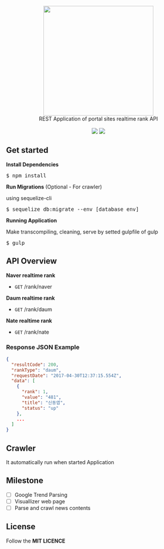 <p align="center">
    <img width="300" src='http://svgshare.com/i/1Tv.svg'/><br>
    <span>REST Application of portal sites realtime rank API </span><br><br>
    <a><img src="https://img.shields.io/github/license/mashape/apistatus.svg?style=flat-square"></a>
    <a href="https://travis-ci.org/endlessdev/rankr"><img src="https://img.shields.io/travis/endlessdev/rankr.svg?branch=master&style=flat-square"></a>
</p>

## Get started

**Install Dependencies**
<pre>
$ npm install
</pre>

**Run Migrations** (Optional - For crawler)

using sequelize-cli
<pre>
$ sequelize db:migrate --env [database env]
</pre>

**Running Application**

Make transcompiling, cleaning, serve by setted gulpfile of gulp
<pre>
$ gulp
</pre>

## API Overview

**Naver realtime rank**

 - ```GET``` /rank/naver 

**Daum realtime rank**

 - ```GET``` /rank/daum

**Nate realtime rank**

 - ```GET``` /rank/nate
 
### Response JSON Example

```json
{
  "resultCode": 200,
  "rankType": "daum",
  "requestDate": "2017-04-30T12:37:15.554Z",
  "data": [
    {
      "rank": 1,
      "value": "481",
      "title": "신동엽",
      "status": "up"
    },
    ...
  ]
}
```

## Crawler
It automatically run when started Application

## Milestone

 - [ ] Google Trend Parsing
 - [ ] Visuallizer web page
 - [ ] Parse and crawl news contents

## License

Follow the  **MIT LICENCE**

